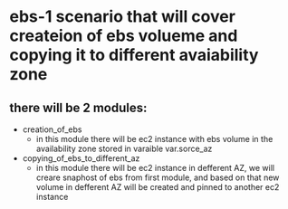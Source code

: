 # ebs-1 scenario that will cover createion of ebs volueme and copying it to different avaiability zone 

## there will be 2 modules:
* creation_of_ebs 
    * in this module there will be ec2 instance with ebs volume in the availability zone stored in varaible var.sorce_az
* copying_of_ebs_to_different_az 
    * in this module there will be ec2 instance in defferent AZ, we will creare snaphost of ebs from first module, and based on that new volume in defferent AZ will be created and pinned to another ec2 instance

